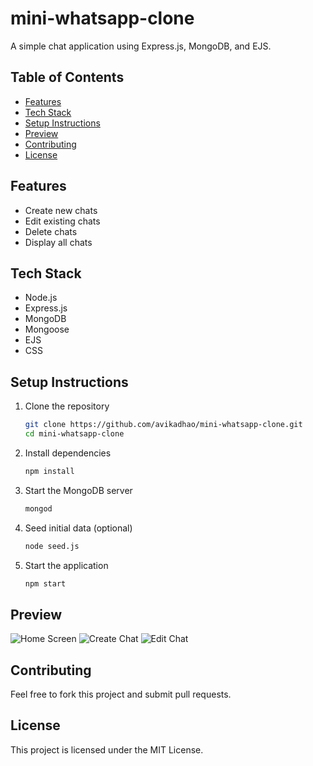 # mini-whatsapp-clone
A simple chat application using Express.js, MongoDB, and EJS.

## Table of Contents
- [Features](#features)
- [Tech Stack](#tech-stack)
- [Setup Instructions](#setup-instructions)
- [Preview](#preview)
- [Contributing](#contributing)
- [License](#license)

## Features
- Create new chats
- Edit existing chats
- Delete chats
- Display all chats

## Tech Stack
- Node.js
- Express.js
- MongoDB
- Mongoose
- EJS
- CSS

## Setup Instructions

1. Clone the repository
    ```sh
    git clone https://github.com/avikadhao/mini-whatsapp-clone.git
    cd mini-whatsapp-clone
    ```

2. Install dependencies
    ```sh
    npm install
    ```

3. Start the MongoDB server
    ```sh
    mongod
    ```

4. Seed initial data (optional)
    ```sh
    node seed.js
    ```

5. Start the application
    ```sh
    npm start
    ```

## Preview
![Home Screen](assets/home.png)
![Create Chat](assets/create-chat.png)
![Edit Chat](assets/edit-chat.png)

## Contributing
Feel free to fork this project and submit pull requests.

## License
This project is licensed under the MIT License.
